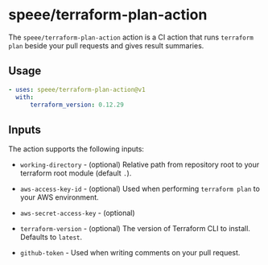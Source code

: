 # speee/terraform-plan-action

The `speee/terraform-plan-action` action is a CI action that runs `terraform plan` beside your pull requests and gives result summaries.

## Usage

```yaml
- uses: speee/terraform-plan-action@v1
  with:
      terraform_version: 0.12.29
```

## Inputs

The action supports the following inputs:

- `working-directory` - (optional) Relative path from repository root to your terraform root module (default `.`).

- `aws-access-key-id` - (optional) Used when performing `terraform plan` to your AWS environment.

- `aws-secret-access-key` - (optional)

- `terraform-version` - (optional) The version of Terraform CLI to install. Defaults to `latest`.

- `github-token` - Used when writing comments on your pull request.
